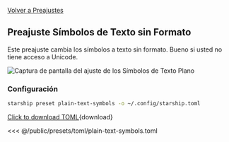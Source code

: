 [Volver a Preajustes](./#plain-text-symbols)

## Preajuste Símbolos de Texto sin Formato

Este preajuste cambia los símbolos a texto sin formato. Bueno si usted no tiene acceso a Unicode.

![Captura de pantalla del ajuste de los Símbolos de Texto Plano](/presets/img/plain-text-symbols.png)

### Configuración

```sh
starship preset plain-text-symbols -o ~/.config/starship.toml
```

[Click to download TOML](/presets/toml/plain-text-symbols.toml){download}

<<< @/public/presets/toml/plain-text-symbols.toml
